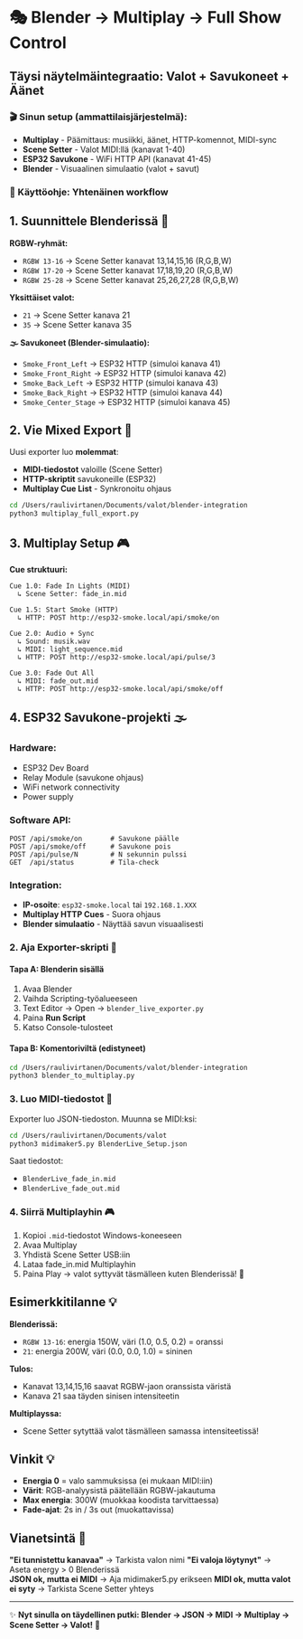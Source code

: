 # 🎭 Blender → Multiplay → Full Show Control

## Täysi näytelmäintegraatio: Valot + Savukoneet + Äänet

### 🎬 Sinun setup (ammattilaisjärjestelmä):
- **Multiplay** - Päämittaus: musiikki, äänet, HTTP-komennot, MIDI-sync  
- **Scene Setter** - Valot MIDI:llä (kanavat 1-40)
- **ESP32 Savukone** - WiFi HTTP API (kanavat 41-45)
- **Blender** - Visuaalinen simulaatio (valot + savut)

### 🌟 Käyttöohje: Yhtenäinen workflow

## 1. Suunnittele Blenderissä 🎨

**RGBW-ryhmät:**
- `RGBW 13-16` → Scene Setter kanavat 13,14,15,16 (R,G,B,W)
- `RGBW 17-20` → Scene Setter kanavat 17,18,19,20 (R,G,B,W)
- `RGBW 25-28` → Scene Setter kanavat 25,26,27,28 (R,G,B,W)

**Yksittäiset valot:**
- `21` → Scene Setter kanava 21
- `35` → Scene Setter kanava 35

**🌫️ Savukoneet (Blender-simulaatio):**
- `Smoke_Front_Left` → ESP32 HTTP (simuloi kanava 41)
- `Smoke_Front_Right` → ESP32 HTTP (simuloi kanava 42)  
- `Smoke_Back_Left` → ESP32 HTTP (simuloi kanava 43)
- `Smoke_Back_Right` → ESP32 HTTP (simuloi kanava 44)
- `Smoke_Center_Stage` → ESP32 HTTP (simuloi kanava 45)

## 2. Vie Mixed Export 🚀

Uusi exporter luo **molemmat**:
- **MIDI-tiedostot** valoille (Scene Setter)
- **HTTP-skriptit** savukoneille (ESP32)  
- **Multiplay Cue List** - Synkronoitu ohjaus

```bash
cd /Users/raulivirtanen/Documents/valot/blender-integration
python3 multiplay_full_export.py
```

## 3. Multiplay Setup 🎮

**Cue struktuuri:**
```
Cue 1.0: Fade In Lights (MIDI)
  ↳ Scene Setter: fade_in.mid
  
Cue 1.5: Start Smoke (HTTP) 
  ↳ HTTP: POST http://esp32-smoke.local/api/smoke/on
  
Cue 2.0: Audio + Sync
  ↳ Sound: musik.wav
  ↳ MIDI: light_sequence.mid
  ↳ HTTP: POST http://esp32-smoke.local/api/pulse/3
  
Cue 3.0: Fade Out All
  ↳ MIDI: fade_out.mid  
  ↳ HTTP: POST http://esp32-smoke.local/api/smoke/off
```

## 4. ESP32 Savukone-projekti 🌫️

### Hardware:
- ESP32 Dev Board
- Relay Module (savukone ohjaus)  
- WiFi network connectivity
- Power supply

### Software API:
```
POST /api/smoke/on       # Savukone päälle
POST /api/smoke/off      # Savukone pois  
POST /api/pulse/N        # N sekunnin pulssi
GET  /api/status         # Tila-check
```

### Integration:
- **IP-osoite**: `esp32-smoke.local` tai `192.168.1.XXX`
- **Multiplay HTTP Cues** - Suora ohjaus
- **Blender simulaatio** - Näyttää savun visuaalisesti

### 2. Aja Exporter-skripti 🚀

#### Tapa A: Blenderin sisällä
1. Avaa Blender
2. Vaihda Scripting-työalueeseen
3. Text Editor → Open → `blender_live_exporter.py`
4. Paina **Run Script**
5. Katso Console-tulosteet

#### Tapa B: Komentoriviltä (edistyneet)
```bash
cd /Users/raulivirtanen/Documents/valot/blender-integration
python3 blender_to_multiplay.py
```

### 3. Luo MIDI-tiedostot 🎵

Exporter luo JSON-tiedoston. Muunna se MIDI:ksi:

```bash
cd /Users/raulivirtanen/Documents/valot
python3 midimaker5.py BlenderLive_Setup.json
```

Saat tiedostot:
- `BlenderLive_fade_in.mid`
- `BlenderLive_fade_out.mid`

### 4. Siirrä Multiplayhin 🎮

1. Kopioi `.mid`-tiedostot Windows-koneeseen
2. Avaa Multiplay
3. Yhdistä Scene Setter USB:iin
4. Lataa fade_in.mid Multiplayhin
5. Paina Play → valot syttyvät täsmälleen kuten Blenderissä! 🌈

## Esimerkkitilanne 💡

**Blenderissä:**
- `RGBW 13-16`: energia 150W, väri (1.0, 0.5, 0.2) = oranssi
- `21`: energia 200W, väri (0.0, 0.0, 1.0) = sininen

**Tulos:**
- Kanavat 13,14,15,16 saavat RGBW-jaon oranssista väristä
- Kanava 21 saa täyden sinisen intensiteetin

**Multiplayssa:**
- Scene Setter sytyttää valot täsmälleen samassa intensiteetissä!

## Vinkit 💡

- **Energia 0** = valo sammuksissa (ei mukaan MIDI:iin)
- **Värit**: RGB-analyysistä päätellään RGBW-jakautuma
- **Max energia**: 300W (muokkaa koodista tarvittaessa)
- **Fade-ajat**: 2s in / 3s out (muokattavissa)

## Vianetsintä 🔧

**"Ei tunnistettu kanavaa"** → Tarkista valon nimi
**"Ei valoja löytynyt"** → Aseta energy > 0 Blenderissä  
**JSON ok, mutta ei MIDI** → Aja midimaker5.py erikseen
**MIDI ok, mutta valot ei syty** → Tarkista Scene Setter yhteys

---

✨ **Nyt sinulla on täydellinen putki: Blender → JSON → MIDI → Multiplay → Scene Setter → Valot!** 🎉